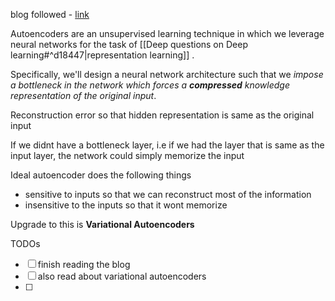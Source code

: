 blog followed - [link](https://www.jeremyjordan.me/autoencoders/)

Autoencoders are an unsupervised learning technique in which we leverage neural networks for the task of [[Deep questions on Deep learning#^d18447|representation learning]] .

Specifically, we'll design a neural network architecture such that we _impose a bottleneck in the network which forces a **compressed** knowledge representation of the original input_.

Reconstruction error so that hidden representation is same as the original input

If we didnt have a bottleneck layer, i.e if we had the layer that is same as the input layer, the network could simply memorize the input

Ideal autoencoder does the following things
- sensitive to inputs so that we can reconstruct most of the information
- insensitive to the inputs so that it wont memorize


Upgrade to this is **Variational Autoencoders**

TODOs
- [ ] finish reading the blog
- [ ] also read about variational autoencoders
- [ ] 